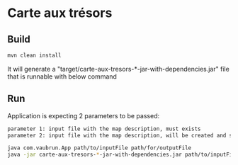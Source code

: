 # Carte aux trésors

## Build
```sh
mvn clean install
```

It will generate a "target/carte-aux-tresors-*-jar-with-dependencies.jar" file
that is runnable with below command

## Run

Application is expecting 2 parameters to be passed:

```sh
parameter 1: input file with the map description, must exists
parameter 2: input file with the map description, will be created and should not exist before staringthe app

java com.vaubrun.App path/to/inputFile path/for/outputFile 
java -jar carte-aux-tresors-*-jar-with-dependencies.jar path/to/inputFile path/for/outputFile 
```